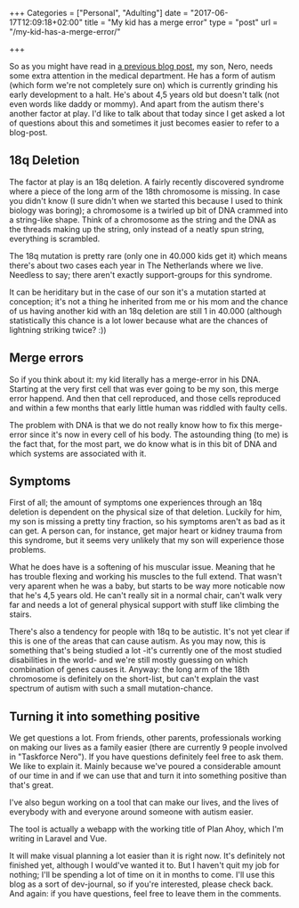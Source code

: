 +++
Categories = ["Personal", "Adulting"]
date = "2017-06-17T12:09:18+02:00"
title = "My kid has a merge error"
type = "post"
url = "/my-kid-has-a-merge-error/"

+++

So as you might have read in [a previous blog post]({{site.baseUrl}}/2017/06/07/time-for-something-new.html), my son, Nero, needs some extra attention in the medical department. He has a form of autism (which form we're not completely sure on) which is currently grinding his early development to a halt. He's about 4,5 years old but doesn't talk (not even words like daddy or mommy). And apart from the autism there's another factor at play. I'd like to talk about that today since I get asked a lot of questions about this and sometimes it just becomes easier to refer to a blog-post.

## 18q Deletion
The factor at play is an 18q deletion. A fairly recently discovered syndrome where a piece of the long arm of the 18th chromosome is missing. In case you didn't know (I sure didn't when we started this because I used to think biology was boring); a chromosome is a twirled up bit of DNA crammed into a string-like shape. Think of a chromosome as the string and the DNA as the threads making up the string, only instead of a neatly spun string, everything is scrambled.

The 18q mutation is pretty rare (only one in 40.000 kids get it) which means there's about two cases each year in The Netherlands where we live. Needless to say; there aren't exactly support-groups for this syndrome. 

It can be heriditary but in the case of our son it's a mutation started at conception; it's not a thing he inherited from me or his mom and the chance of us having another kid with an 18q deletion are still 1 in 40.000 (although statistically this chance is a lot lower because what are the chances of lightning striking twice? :))

## Merge errors
So if you think about it: my kid literally has a merge-error in his DNA. Starting at the very first cell that was ever going to be my son, this merge error happend. And then that cell reproduced, and those cells reproduced and within a few months that early little human was riddled with faulty cells.

The problem with DNA is that we do not really know how to fix this merge-error since it's now in every cell of his body. The astounding thing (to me) is the fact that, for the most part, we do know what is in this bit of DNA and which systems are associated with it.


## Symptoms
First of all; the amount of symptoms one experiences through an 18q deletion is dependent on the physical size of that deletion. Luckily for him, my son is missing a pretty tiny fraction, so his symptoms aren't as bad as it can get. A person can, for instance, get major heart or kidney trauma from this syndrome, but it seems very unlikely that my son will experience those problems.

What he does have is a softening of his muscular issue. Meaning that he has trouble flexing and working his muscles to the full extend. That wasn't very aparent when he was a baby, but starts to be way more noticable now that he's 4,5 years old. He can't really sit in a normal chair, can't walk very far and needs a lot of general physical support with stuff like climbing the stairs.

There's also a tendency for people with 18q to be autistic. It's not yet clear if this is one of the areas that can cause autism. As you may now, this is something that's being studied a lot -it's currently one of the most studied disabilities in the world- and we're still mostly guessing on which combination of genes causes it. Anyway: the long arm of the 18th chromosome is definitely on the short-list, but can't explain the vast spectrum of autism with such a small mutation-chance.


## Turning it into something positive
We get questions a lot. From friends, other parents, professionals working on making our lives as a family easier (there are currently 9 people involved in "Taskforce Nero"). If you have questions definitely feel free to ask them. We like to explain it. Mainly because we've poured a considerable amount of our time in and if we can use that and turn it into something positive than that's great.

I've also begun working on a tool that can make our lives, and the lives of everybody with and everyone around someone with autism easier. 

The tool is actually a webapp with the working title of Plan Ahoy, which I'm writing in Laravel and Vue. 

It will make visual planning a lot easier than it is right now. It's definitely not finished yet, although I would've wanted it to. But I haven't quit my job for nothing; I'll be spending a lot of time on it in months to come. I'll use this blog as a sort of dev-journal, so if you're interested, please check back. And again: if you have questions, feel free to leave them in the comments. 


